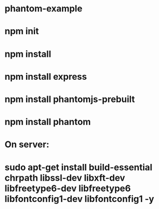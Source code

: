# phantom-example

# npm init

# npm install

# npm install express

# npm install phantomjs-prebuilt

# npm install phantom

# On server:
# sudo apt-get install build-essential chrpath libssl-dev libxft-dev libfreetype6-dev libfreetype6 libfontconfig1-dev libfontconfig1 -y
